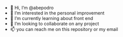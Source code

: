 - 👋 Hi, I’m @abepodro
- 👀 I’m interested in the personal improvement
- 🌱 I’m currently learning about front end 
- 💞️ I’m looking to collaborate on any project
- 📫 you can reach me on this repository or my email

<!---
abepodro/abepodro is a ✨ special ✨ repository because its `README.md` (this file) appears on your GitHub profile.
You can click the Preview link to take a look at your changes.
--->
